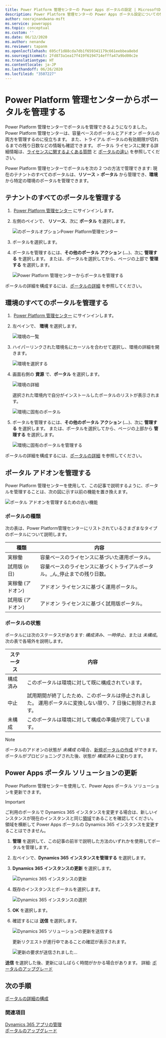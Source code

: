 ```yaml
---
title: Power Platform 管理センターの Power Apps ポータルの設定 | MicrosoftDocs
description: Power Platform 管理センターの Power Apps ポータル設定についての情報。
author: neerajnandwana-msft
ms.service: powerapps
ms.topic: conceptual
ms.custom: ''
ms.date: 06/12/2020
ms.author: nenandw
ms.reviewer: tapanm
ms.openlocfilehash: 695cf1d88cda7db1f659341179c661eebbea8ebd
ms.sourcegitcommit: 2fd873a1ea17f419f6194714efffa47a9bd00c2e
ms.translationtype: HT
ms.contentlocale: ja-JP
ms.lasthandoff: 06/26/2020
ms.locfileid: "3507227"
---
```

# <a name="manage-portals-from-the-power-platform-admin-center"></a>Power Platform 管理センターからポータルを管理する

Power Platform 管理センターでポータルを管理できるようになりました。 Power Platform 管理センターは、容量ベースのポータルとアドオン ポータルの両方を管理するのに役立ちます。 また、トライアル ポータルの有効期限が切れるまでの残り日数などの情報も確認できます。 ポータル ライセンスに関する詳細情報は、[ライセンスに関するよくある質問](https://docs.microsoft.com/power-platform/admin/powerapps-flow-licensing-faq#portals) と [ポータルの違い](https://docs.microsoft.com/powerapps/maker/portals/faq#what-is-the-difference-between-power-apps-portals-dynamics-365-portals-and-add-on-portals) を参照してください。

Power Platform 管理センターでポータルを次の 2 つの方法で管理できます: 現在のテナントのすべてのポータルは、**リソース** > **ポータル** から管理でき、**環境** から特定の環境のポータルを管理できます。

## <a name="manage-all-portals-for-a-tenant"></a>テナントのすべてのポータルを管理する

1.  [Power Platform 管理センター](https://admin.powerplatform.microsoft.com/) にサインインします。

1. 左側のペインで、 **リソース**、次に **ポータル** を選択します。

    ![のポータルオプションPower Platform管理センター](media/power-platform-admin-center/manage-portals-all-environments.png "Power Platform 管理センターのポータル オプション")

1. ポータルを選択します。

1. ポータルを管理するには、**その他のポータル アクション** (**...**)、次に **管理する** を選択します。 または、ポータルを選択してから、ページの上部で **管理する** を選択します。

    ![Power Platform 管理センターからポータルを管理する](media/power-platform-admin-center/portals-manage-ppac.png "Power Platform 管理センターからポータルを管理する")

ポータルの詳細を構成するには、[ポータルの詳細](https://docs.microsoft.com/powerapps/maker/portals/admin/portal-details) を参照してください。

## <a name="manage-all-portals-for-an-environment"></a>環境のすべてのポータルを管理する

1.  [Power Platform 管理センター](https://admin.powerplatform.microsoft.com/) にサインインします。

1. 左ペインで、 **環境** を選択します。

    ![環境の一覧](media/power-platform-admin-center/environments-list.png "環境の一覧")

1. ハイパーリンクされた環境名にカーソルを合わせて選択し、環境の詳細を開きます。

    ![環境を選択する](media/power-platform-admin-center/select-environment.png "環境を選択する")

1. 画面右側の **資源** で、**ポータル** を選択します。

    ![環境の詳細](media/power-platform-admin-center/environment-details.png "環境の詳細")

   選択された環境内で自分がインストールしたポータルのリストが表示されます。

    ![環境に固有のポータル](media/power-platform-admin-center/environments-portals.png "環境に固有のポータル")

1. ポータルを管理するには、**その他のポータル アクション** (**...**)、次に **管理する** を選択します。 または、ポータルを選択してから、ページの上部から **管理する** を選択します。

    ![環境に固有のポータルを管理する](media/power-platform-admin-center/manage-environments-portal.png "環境に固有のポータルを管理する")

ポータルの詳細を構成するには、[ポータルの詳細](portal-details.md) を参照してください。

## <a name="manage-the-portal-add-on"></a>ポータル アドオンを管理する

Power Platform 管理センターを使用して、この記事で説明するように、ポータルを管理することは、次の図に示す以前の機能を置き換えます。

![ポータル アドオンを管理するための古い機能](media/power-platform-admin-center/old-admin-center.png "ポータル アドオンを管理するための古い機能")

### <a name="portal-types"></a>ポータルの種類

次の表は、Power Platform管理センターにリストされているさまざまなタイプのポータルについて説明します。

| 種類​​                |内容                                                           |
|---------------------|----------------------------------------------------------------------|
| 実稼働          | 容量ベースのライセンスに基づいた運用ポータル。               |
| 試用版 (*n* 日)    | 容量ベースのライセンスに基づくトライアルポータル。_ん_停止までの残り日数。 |
| 実稼働 (アドオン) | アドオン ライセンスに基づく運用ポータル。     |
| 試用版 (アドオン)      | アドオン ライセンスに基づく試用版ポータル。          |

### <a name="portal-status"></a>ポータルの状態

ポータルには次のステータスがあります: *構成済み*、*一時停止*、または *未構成*。 次の表で各場外を説明します。

| ステータス         |  内容    |
|----------------|-----------------|
| 構成済み     | このポータルは環境に対して既に構成されています。     |
| 中止      | 試用期間が終了したため、このポータルは停止されました。 運用ポータルに変換しない限り、7 日後に削除されます。 |
| 未構成 | このポータルは環境に対して構成の準備が完了しています。   |

> [!NOTE]
> ポータルのアドオンの状態が *未構成* の場合、[新規ポータルの作成](https://docs.microsoft.com/powerapps/maker/portals/provision-portal-add-on) ができます。 ポータルがプロビジョニングされた後、状態が *構成済み* に変わります。

## <a name="update-the-power-apps-portal-solution"></a>Power Apps ポータル ソリューションの更新

Power Platform 管理センターを使用して、Power Apps ポータル ソリューションを更新できます。

> [!IMPORTANT]
> ご利用のポータルで Dynamics 365 インスタンスを変更する場合は、新しいインスタンスが現在のインスタンスと同じ[領域](https://docs.microsoft.com/power-platform/admin/regions-overview)であることを確認してください。 領域を横断して Power Apps ポータルの Dynamics 365 インスタンスを変更することはできません。

1. **管理** を選択して、この記事の前半で説明した方法のいずれかを使用してポータルを管理します。

1. 左ペインで、**Dynamics 365 インスタンスを管理する** を選択します。

1. **Dynamics 365 インスタンスの更新** を選択します。

    ![Dynamics 365 インスタンスの更新](media/power-platform-admin-center/update-dynamics365-instance.png "Dynamics 365 インスタンスの更新")

1. 既存のインスタンスとポータルを選択します。

    ![Dynamics 365 インスタンスの選択](media/power-platform-admin-center/select-dynamics365-instance.png "Dynamics 365 インスタンスの選択")

1. **OK** を選択します。

1. 確認するには **送信** を選択します。

    ![Dynamics 365 ソリューションの更新を送信する](media/power-platform-admin-center/submit-selection.png "Dynamics 365 ソリューションの更新を送信する")

    更新リクエストが進行中であることの確認が表示されます。

    ![更新の要求が送信されました...](media/power-platform-admin-center/update-request-submitted.png "更新の要求が送信されました")

**送信** を選択した後、更新にはしばらく時間がかかる場合があります。 詳細: [ポータルのアップグレード](upgrade-portal.md)

## <a name="next-steps"></a>次の手順

[ポータルの詳細の構成](portal-details.md)

### <a name="see-also"></a>関連項目

[Dynamics 365 アプリの管理](https://docs.microsoft.com/power-platform/admin/manage-apps)  
[ポータルのアップグレード](upgrade-portal.md)
